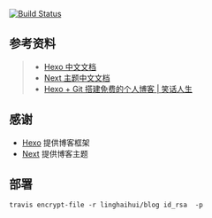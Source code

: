 [![Build Status](https://travis-ci.com/linghaihui/blog.svg?branch=0.0.3)](https://travis-ci.com/linghaihui/blog)

## 参考资料

> - [Hexo 中文文档][4]
> - [Next 主题中文文档][5]
> - [Hexo + Git 搭建免费的个人博客 | 笑话人生][3]

## 感谢

 -   [Hexo][] 提供博客框架
 -   [Next][] 提供博客主题


[1]: http://githuber.cn/ "githuber"
[2]: https://github.com/haihuiling/myBlog
[3]:http://www.cylong.com/blog/2016/04/19/hexo-git/ "Hexo + Git 搭建免费的个人博客 | 笑话人生"
[4]:https://hexo.io/zh-cn/docs/ "Hexo 中文文档"
[5]:http://theme-next.iissnan.com/ "Next主题中文文档"
[Hexo]: https://hexo.io/zh-cn/ "Hexo"
[Next]: http://theme-next.iissnan.com/ "Next"

## 部署

```
travis encrypt-file -r linghaihui/blog id_rsa  -p
```

